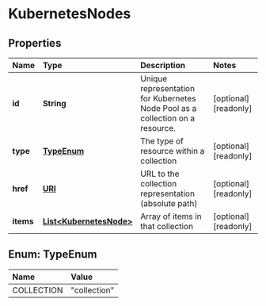 # KubernetesNodes

## Properties

| Name | Type | Description | Notes |
| :--- | :--- | :--- | :--- |
| **id** | **String** | Unique representation for Kubernetes Node Pool as a collection on a resource. | \[optional\] \[readonly\] |
| **type** | [**TypeEnum**](kubernetesnodes.md#TypeEnum) | The type of resource within a collection | \[optional\] \[readonly\] |
| **href** | [**URI**](https://github.com/ionos-cloud/sdk-java/tree/8f2023b15d2a11cc163b3abd7b642806c3db5f2c/docs/URI.md) | URL to the collection representation \(absolute path\) | \[optional\] \[readonly\] |
| **items** | [**List&lt;KubernetesNode&gt;**](kubernetesnode.md) | Array of items in that collection | \[optional\] \[readonly\] |

## Enum: TypeEnum

| Name | Value |
| :--- | :--- |
| COLLECTION | "collection" |

